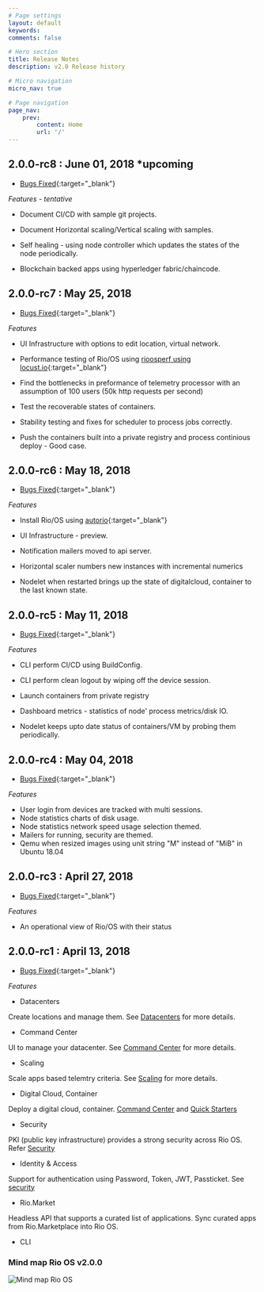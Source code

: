 ```yaml
---
# Page settings
layout: default
keywords:
comments: false

# Hero section
title: Release Notes
description: v2.0 Release history

# Micro navigation
micro_nav: true

# Page navigation
page_nav:
    prev:
        content: Home
        url: '/'
---
```



## 2.0.0-rc8 : June 01, 2018 *upcoming

- [Bugs Fixed](https://gitlab.com/groups/rioos/-/milestones/200rc4?title=2.0.0.rc8){:target="_blank"}

*Features - tentative*

- Document CI/CD with sample git projects.

- Document Horizontal scaling/Vertical scaling with samples.

- Self healing - using node controller which updates the states of the node periodically.

- Blockchain backed apps using hyperledger fabric/chaincode.


## 2.0.0-rc7 : May 25, 2018

- [Bugs Fixed](https://gitlab.com/groups/rioos/-/milestones/200rc4?title=2.0.0.rc7){:target="_blank"}

*Features*

- UI Infrastructure with options to edit location, virtual network.

- Performance testing of Rio/OS using [rioosperf using locust.io](https://github.com/rioadvancement/rioosperf){:target="_blank"}

- Find the bottlenecks in preformance of telemetry processor with an assumption of 100 users (50k http requests per second)

- Test the recoverable states of containers.

- Stability testing and fixes for scheduler to process jobs correctly.

- Push the containers built into a private registry and process continious deploy - Good case.

## 2.0.0-rc6 : May 18, 2018

- [Bugs Fixed](https://gitlab.com/groups/rioos/-/milestones/200rc4?title=2.0.0.rc6){:target="_blank"}

*Features*

- Install Rio/OS using [autorio](https://github.com/rioadvancement/autorio){:target="_blank"}

- UI Infrastructure - preview.

- Notification mailers moved to api server.

- Horizontal scaler numbers new instances with incremental numerics

- Nodelet when restarted brings up the state of digitalcloud, container to the last known state.


## 2.0.0-rc5 : May 11, 2018

- [Bugs Fixed](https://gitlab.com/groups/rioos/-/milestones/200rc4?title=2.0.0.rc5){:target="_blank"}

*Features*

- CLI perform CI/CD using BuildConfig.

- CLI perform clean logout by wiping off the device session.

- Launch containers from private registry 

- Dashboard metrics - statistics of node' process metrics/disk IO.

- Nodelet keeps upto date status of containers/VM by probing them periodically.

## 2.0.0-rc4 : May 04, 2018

- [Bugs Fixed](https://gitlab.com/groups/rioos/-/milestones/200rc4?title=2.0.0.rc4){:target="_blank"}

*Features*

- User login from devices are tracked with multi sessions.
- Node statistics charts of disk usage.
- Node statistics network speed usage  selection themed.
- Mailers for running, security are themed.
- Qemu when resized images using unit string "M" instead of "MiB" in Ubuntu 18.04

## 2.0.0-rc3 : April 27, 2018

- [Bugs Fixed](https://gitlab.com/groups/rioos/-/milestones/200rc31?title=2.0.0.rc3.1){:target="_blank"}

*Features*

- An operational view of Rio/OS with their status 

## 2.0.0-rc1 : April 13, 2018

- [Bugs Fixed](https://gitlab.com/groups/rioos/-/milestones/200rc13?title=2.0.0.rc1.3){:target="_blank"}

*Features*

- Datacenters

Create locations and manage them. See [Datacenters](../datacenters) for more details.

- Command Center

UI to manage your datacenter. See [Command Center](../command_center) for more details.


- Scaling

Scale apps based telemtry criteria. See [Scaling](../scaling) for more details.

- Digital Cloud, Container

Deploy a digital cloud, container. [Command Center](../command_center) and [Quick Starters](../quick_starters)


- Security

PKI (public key infrastructure) provides a strong security across Rio OS. Refer [Security](../security)

- Identity & Access

Support for authentication using Password, Token, JWT, Passticket. See [security](../security)

- Rio.Market

Headless API that supports a curated list of applications. Sync curated apps from Rio.Marketplace into Rio OS.

- CLI


### Mind map Rio OS v2.0.0


![Mind map Rio OS](/docs/doks-theme/assets/images/RIO_OS_XMind.jpg)
